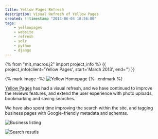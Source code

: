 ```yaml
---
title: Yellow Pages Refresh
description: Visual Refresh of Yellow Pages
created: !!timestamp "2014-06-04 18:56:00"
tags:
    - yellowpages
    - website
    - refresh
    - solr
    - python
    - django
---
```

{% from "mit_macros.j2" import project_info %}
{{ project_info(client='Yellow Pages', start='March 2013', end='') }}

{% mark image -%}
![Yellow Homepage](/media/images/yellow-homepage.png)
{%- endmark %}


[Yellow Pages](http://yellow.co.nz)
has had a visual refresh, and we have continued to improve the reviews 
features, and extend the user experience with photo uploads, bookmarking and saving searches.
<!--more-->

We have also spent time improving the search within the site, and
tagging business pages with Google-friendly metadata and schemas.

![Business listing]([[!!images/yellow-listing.png]])

![Search resutls]([[!!images/yellow-search.png]])
